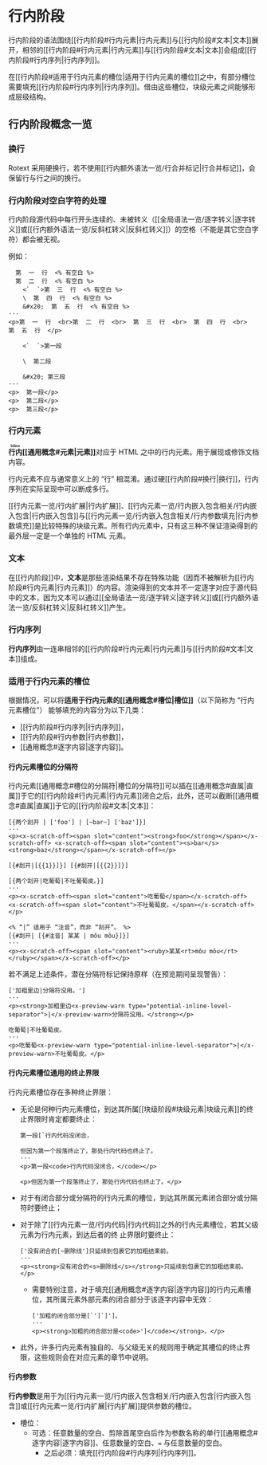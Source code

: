# 行内阶段

行内阶段的语法围绕[[行内阶段#行内元素|行内元素]]与[[行内阶段#文本|文本]]展开，相邻的[[行内阶段#行内元素|行内元素]]与<wbr />
[[行内阶段#文本|文本]]会组成[[行内阶段#行内序列|行内序列]]。

在[[行内阶段#适用于行内元素的槽位|适用于行内元素的槽位]]之中，有部分槽位需要填充[[行内阶段#行内序列|行内序列]]。借由这些槽<wbr />
位，块级元素之间能够形成层级结构。

## 行内阶段概念一览

### 换行

Rotext 采用硬换行，若不使用[[行内额外语法一览/行合并标记|行合并标记]]，会保留行与行之间的换行。

### 行内阶段对空白字符的处理

行内阶段源代码中每行开头连续的、未被转义（[[全局语法一览/逐字转义|逐字转义]]或<wbr />
[[行内额外语法一览/反斜杠转义|反斜杠转义]]）的空格（不能是其它空白字符）都会被无视。

例如：

```example
  第  一  行  <% 有空白 %>
  第  二  行  <% 有空白 %>
    <`  `>第  三  行  <% 有空白 %>
    \  第  四  行  <% 有空白 %>
    &#x20;  第  五  行  <% 有空白 %>
···
<p>第  一  行  <br>第  二  行  <br>  第  三  行  <br>  第  四  行  <br>  第  五  行  </p>
```

```example
    <`  `>第一段

    \  第二段

    &#x20; 第三段
···
<p>  第一段</p>
<p>  第二段</p>
<p>  第三段</p>
```

### 行内元素

**<ruby>行内<rt>Inline</rt></ruby>&#x200B;[[通用概念#元素|元素]]**&#x200B;对应于 HTML <wbr />
之中的行内元素。用于展现或修饰文档内容。

行内元素不应与通常意义上的 “行” 相混淆。通过硬[[行内阶段#换行|换行]]，行内序列在实际呈<wbr />
现中可以断成多行。

[[行内元素一览/行内扩展|行内扩展]]、[[行内元素一览/行内嵌入包含相关/行内嵌入包含|行内嵌入包含]]与[[行内元素一览/行内嵌入包含相关/行内参数填充|行内参数填充]]是比较特殊的块级元素。所<wbr />
有行内元素中，只有这三种不保证渲染得到的最外层一定是一个单独的 HTML 元素。

<!--TODO: 将上述三者单独划分为 “伪行内元素”，与其他块级元素合称 “类行内元素” 之类的？-->

### 文本

在[[行内阶段]]中，**文本**是那些渲染结果不存在特殊功能（因而不被解析为<wbr />
[[行内阶段#行内元素|行内元素]]）的内容。渲染得到的文本并不一定逐字对应于源代码中的文本，因<wbr />
为文本可以通过[[全局语法一览/逐字转义|逐字转义]]或[[行内额外语法一览/反斜杠转义|反斜杠转义]]产生。

### 行内序列

**行内序列**由一连串相邻的[[行内阶段#行内元素|行内元素]]与[[行内阶段#文本|文本]]组成。

### 适用于行内元素的槽位

根据情况，可以将**适用于行内元素的[[通用概念#槽位|槽位]]**（以下简称为 “行内元素槽位”）<wbr />
能够填充的内容分为以下几类：

- [[行内阶段#行内序列|行内序列]]，
- [[行内阶段#行内参数|行内参数]]，
- [[通用概念#逐字内容|逐字内容]]。

#### 行内元素槽位的分隔符

行内元素[[通用概念#槽位的分隔符|槽位的分隔符]]可以插在[[通用概念#直属|直属]]于它的[[行内阶段#行内元素|行内元素]]闭合之后，此<wbr />
外，还可以截断[[通用概念#直属|直属]]于它的[[行内阶段#文本|文本]]：

```example use-fixtures=两个刮开
[{两个刮开 | ['foo'] | [~bar~] ['baz']}]
···
<p><x-scratch-off><span slot="content"><strong>foo</strong></span></x-scratch-off> <x-scratch-off><span slot="content"><s>bar</s><strong>baz</strong></span></x-scratch-off></p>
```

```example-fixture name=两个刮开
[{#刮开|[{{1}}]}] [{#刮开|[{{2}}]}]
```

```example use-fixtures=两个刮开
[{两个刮开|吃葡萄|不吐葡萄皮。}]
···
<p><x-scratch-off><span slot="content">吃葡萄</span></x-scratch-off> <x-scratch-off><span slot="content">不吐葡萄皮。</span></x-scratch-off></p>
```

```example
<% “|” 适用于 “注音”，而非 “刮开”。 %>
[{#刮开| [{#注音| 某某 | mǒu mǒu}]}]
···
<p><x-scratch-off><span slot="content"><ruby>某某<rt>mǒu mǒu</rt></ruby></span></x-scratch-off></p>
```

若不满足上述条件，潜在分隔符标记保持原样（在预览期间呈现警告）：

```example
['加粗里边|分隔符没用。']
···
<p><strong>加粗里边<x-preview-warn type="potential-inline-level-separator">|</x-preview-warn>分隔符没用。</strong></p>
```

```example
吃葡萄|不吐葡萄皮。
···
<p>吃葡萄<x-preview-warn type="potential-inline-level-separator">|</x-preview-warn>不吐葡萄皮。</p>
```

#### 行内元素槽位通用的终止界限

行内元素槽位存在多种终止界限：

- 无论是何种行内元素槽位，到达其所属[[块级阶段#块级元素|块级元素]]的终止界限时肯定都要终止：

  ```example
  第一段[`行内代码没闭合，

  但因为第一个段落终止了，那处行内代码也终止了。
  ···
  <p>第一段<code>行内代码没闭合，</code></p>

  <p>但因为第一个段落终止了，那处行内代码也终止了。</p>
  ```

- 对于有闭合部分或分隔符的行内元素的槽位，到达其所属元素闭合部分或分隔符<wbr />
  时要终止；

- 对于除了[[行内元素一览/行内代码|行内代码]]之外的行内元素槽位，若其父级元素为行内元素，到达后者<wbr />
  的终 止界限时要终止：

  ```example
  ['没有闭合的[~删除线']只延续到包裹它的加粗结束前。
  ···
  <p><strong>没有闭合的<s>删除线</s></strong>只延续到包裹它的加粗结束前。</p>
  ```

  - 需要特别注意，对于填充[[通用概念#逐字内容|逐字内容]]的行内元素槽位，其所属元素外部元素<wbr />
    的闭合部分于该逐字内容中无效：

    ```example
    ['加粗的闭合部分是[`']`]']。
    ···
    <p><strong>加粗的闭合部分是<code>']</code></strong>。</p>
    ```

- 此外，许多行内元素有独自的、与父级无关的规则用于确定其槽位的终止界限，<wbr />
  这些规则会在对应元素的章节中说明。

#### 行内参数

**行内参数**是用于为[[行内元素一览/行内嵌入包含相关/行内嵌入包含|行内嵌入包含]]或[[行内元素一览/行内扩展|行内扩展]]提供参数的槽位。

- 槽位：
  - 可选：任意数量的空白、剪除首尾空白后作为参数名称的单行[[通用概念#逐字内容|逐字内容]]、<wbr />
    任意数量的空白、`=` 与任意数量的空白。
    - 之后必须：填充[[行内阶段#行内序列|行内序列]]。
